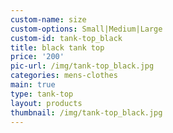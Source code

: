 ```yaml
---
custom-name: size
custom-options: Small|Medium|Large
custom-id: tank-top_black
title: black tank top
price: '200'
pic-url: /img/tank-top_black.jpg
categories: mens-clothes
main: true
type: tank-top
layout: products
thumbnail: /img/tank-top_black.jpg
---
```

